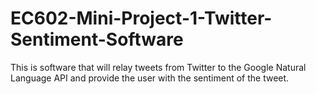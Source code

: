 # EC602-Mini-Project-1-Twitter-Sentiment-Software
This is software that will relay tweets from Twitter to the Google Natural Language API and provide the user with the sentiment of the tweet.
